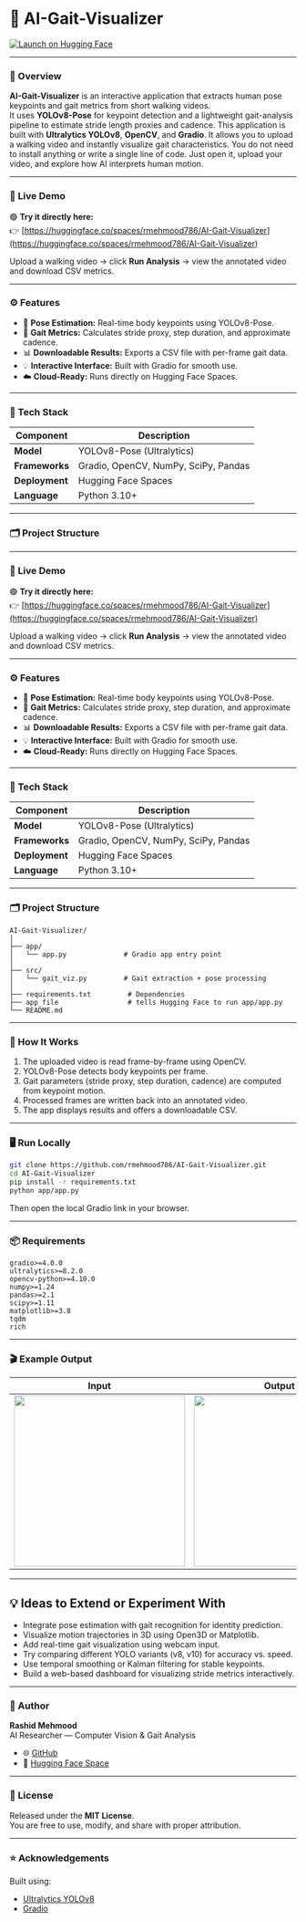 # 👣 AI-Gait-Visualizer

[![Launch on Hugging Face](https://img.shields.io/badge/Launch-🟧%20Hugging%20Face%20Demo-orange)](https://huggingface.co/spaces/rmehmood786/AI-Gait-Visualizer)

---

### 📍 Overview
**AI-Gait-Visualizer** is an interactive application that extracts human pose keypoints and gait metrics from short walking videos.  
It uses **YOLOv8-Pose** for keypoint detection and a lightweight gait-analysis pipeline to estimate stride length proxies and cadence.
This application is built with **Ultralytics YOLOv8**, **OpenCV**, and **Gradio**. It allows you to upload a walking video and instantly visualize gait characteristics. You do not need to install anything or write a single line of code. Just open it, upload your video, and explore how AI interprets human motion.

---

### 🚀 Live Demo
🟢 **Try it directly here:**  
👉 [https://huggingface.co/spaces/rmehmood786/AI-Gait-Visualizer](https://huggingface.co/spaces/rmehmood786/AI-Gait-Visualizer)

Upload a walking video → click **Run Analysis** → view the annotated video and download CSV metrics.

---

### ⚙️ Features
- 🎯 **Pose Estimation:** Real-time body keypoints using YOLOv8-Pose.  
- 🦶 **Gait Metrics:** Calculates stride proxy, step duration, and approximate cadence.  
- 📊 **Downloadable Results:** Exports a CSV file with per-frame gait data.  
- 💡 **Interactive Interface:** Built with Gradio for smooth use.  
- ☁️ **Cloud-Ready:** Runs directly on Hugging Face Spaces.

---

### 🧩 Tech Stack
| Component | Description |
|----------|-------------|
| **Model** | YOLOv8-Pose (Ultralytics) |
| **Frameworks** | Gradio, OpenCV, NumPy, SciPy, Pandas |
| **Deployment** | Hugging Face Spaces |
| **Language** | Python 3.10+ |

---

### 🗂️ Project Structure

---

### 🚀 Live Demo
🟢 **Try it directly here:**  
👉 [https://huggingface.co/spaces/rmehmood786/AI-Gait-Visualizer](https://huggingface.co/spaces/rmehmood786/AI-Gait-Visualizer)

Upload a walking video → click **Run Analysis** → view the annotated video and download CSV metrics.

---

### ⚙️ Features
- 🎯 **Pose Estimation:** Real-time body keypoints using YOLOv8-Pose.  
- 🦶 **Gait Metrics:** Calculates stride proxy, step duration, and approximate cadence.  
- 📊 **Downloadable Results:** Exports a CSV file with per-frame gait data.  
- 💡 **Interactive Interface:** Built with Gradio for smooth use.  
- ☁️ **Cloud-Ready:** Runs directly on Hugging Face Spaces.

---

### 🧩 Tech Stack
| Component | Description |
|------------|-------------|
| **Model** | YOLOv8-Pose (Ultralytics) |
| **Frameworks** | Gradio, OpenCV, NumPy, SciPy, Pandas |
| **Deployment** | Hugging Face Spaces |
| **Language** | Python 3.10+ |

---

### 🗂️ Project Structure
```
AI-Gait-Visualizer/
│
├── app/
│   └── app.py              # Gradio app entry point
│
├── src/
│   └── gait_viz.py         # Gait extraction + pose processing
│
├── requirements.txt         # Dependencies
├── app_file                 # tells Hugging Face to run app/app.py
└── README.md
```

---

### 🧠 How It Works
1. The uploaded video is read frame-by-frame using OpenCV.  
2. YOLOv8-Pose detects body keypoints per frame.  
3. Gait parameters (stride proxy, step duration, cadence) are computed from keypoint motion.  
4. Processed frames are written back into an annotated video.  
5. The app displays results and offers a downloadable CSV.

---

### 🖥️ Run Locally
```bash
git clone https://github.com/rmehmood786/AI-Gait-Visualizer.git
cd AI-Gait-Visualizer
pip install -r requirements.txt
python app/app.py
```
Then open the local Gradio link in your browser.

---

### 📦 Requirements
```
gradio>=4.0.0
ultralytics>=8.2.0
opencv-python>=4.10.0
numpy>=1.24
pandas>=2.1
scipy>=1.11
matplotlib>=3.8
tqdm
rich
```

---

### 🎬 Example Output
| Input | Output |
|-------|---------|
| <img src="https://raw.githubusercontent.com/rmehmood786/AI-Gait-Visualizer/main/assets/Sample_input.gif" width="300"/> | <img src= "assets/sample_output.gif" width="300"/> |
---
## 💡 Ideas to Extend or Experiment With

- Integrate pose estimation with gait recognition for identity prediction.  
- Visualize motion trajectories in 3D using Open3D or Matplotlib.  
- Add real-time gait visualization using webcam input.  
- Try comparing different YOLO variants (v8, v10) for accuracy vs. speed.  
- Use temporal smoothing or Kalman filtering for stable keypoints.  
- Build a web-based dashboard for visualizing stride metrics interactively.
---

### 👤 Author
**Rashid Mehmood**  
AI Researcher — Computer Vision & Gait Analysis  
- 🌐 [GitHub](https://github.com/rmehmood786)  
- 🤗 [Hugging Face Space](https://huggingface.co/spaces/rmehmood786/AI-Gait-Visualizer)

---

### 🪪 License
Released under the **MIT License**.  
You are free to use, modify, and share with proper attribution.

---

### ⭐ Acknowledgements
Built using:
- [Ultralytics YOLOv8](https://github.com/ultralytics/ultralytics)  
- [Gradio](https://github.com/gradio-app/gradio)
